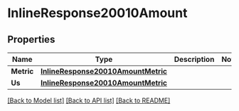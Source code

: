 # InlineResponse20010Amount

## Properties

Name | Type | Description | Notes
------------ | ------------- | ------------- | -------------
**Metric** | [**InlineResponse20010AmountMetric**](inline_response_200_10_amount_metric.md) |  | 
**Us** | [**InlineResponse20010AmountMetric**](inline_response_200_10_amount_metric.md) |  | 

[[Back to Model list]](../README.md#documentation-for-models) [[Back to API list]](../README.md#documentation-for-api-endpoints) [[Back to README]](../README.md)


